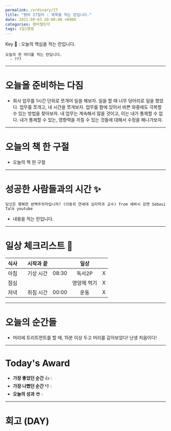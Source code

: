 ```yaml
---
permalink: /ordinary/27
title: "평비 27일차 : 제목을 적는 란입니다."
date: 2021-09-03 20:00:00 +0900
categories: 평비챌린지
tags: 1일1평범
---  
```

Key 🔑 : 오늘의 핵심을 적는 란입니다.
```
오늘의 한 마디를 적는 란입니다.
  - ???
```

---
# 오늘을 준비하는 다짐
- 회사 업무를 1시간 단위로 쪼개어 일을 해보자. 일을 할 때 너무 덩어리로 일을 했었다. 업무를 쪼개고, 내 시간을 쪼개보자. 업무를 함에 있어서 바쁜 와중에도 극복할 수 있는 방법을 찾아보자. 내 업무는 계속해서 많을 것이고, 이는 내가 통제할 수 없다. 내가 통제할 수 있는, 영향력을 끼칠 수 있는 것들에 대해서 수정을 해나가보자.

---
# 오늘의 책 한 구절
- 오늘의 책 한 구절

---
# 성공한 사람들과의 시간 ✨
`당신은 행복한 완벽주의자입니까? (이동귀 연세대 심리학과 교수) from 세바시 강연 Sebasi Talk youtube`  
- 내용을 적는 란입니다.

---
# 일상 체크리스트 📃

| 식사 |  | 시작과 끝 |  | 일상 |  |
|:----:|:----:|:----:|:----:|:----:|:----:|
| 아침 |  | 기상 시간 | 08:30 | 독서2P | X |
| 점심 |  |  |  | 영양제 먹기 | X |
| 저녁 |  | 취침 시간 | 00:00 | 운동 | X |

---
# 오늘의 순간들
- 머리에 트리트먼트를 할 때, 15분 이상 두고 머리를 감아보았다! 난생 처음이다!

---
# Today's Award
- **가장 좋았던 순간** 👍 : 
- **가장 나빴던 순간** 👎 : 
- **오늘의 성과** 😎 : 

---
# 회고 (DAY)
